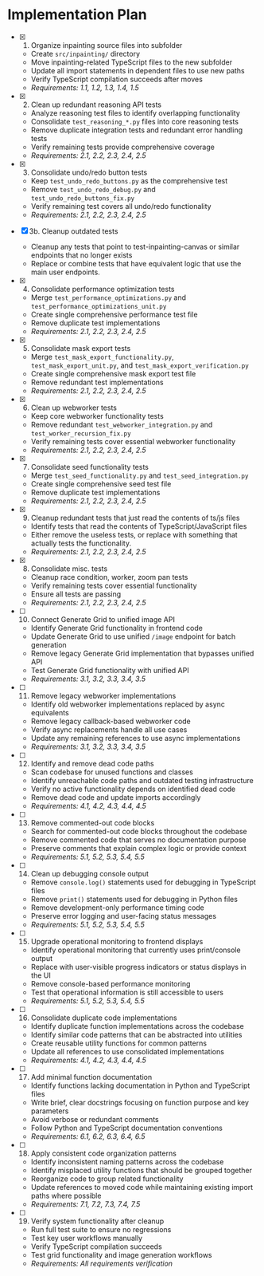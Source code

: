 # Implementation Plan

- [x] 1. Organize inpainting source files into subfolder






  - Create `src/inpainting/` directory
  - Move inpainting-related TypeScript files to the new subfolder
  - Update all import statements in dependent files to use new paths
  - Verify TypeScript compilation succeeds after moves
  - _Requirements: 1.1, 1.2, 1.3, 1.4, 1.5_

- [x] 2. Clean up redundant reasoning API tests





  - Analyze reasoning test files to identify overlapping functionality
  - Consolidate `test_reasoning_*.py` files into core reasoning tests
  - Remove duplicate integration tests and redundant error handling tests
  - Verify remaining tests provide comprehensive coverage
  - _Requirements: 2.1, 2.2, 2.3, 2.4, 2.5_

- [x] 3. Consolidate undo/redo button tests









  - Keep `test_undo_redo_buttons.py` as the comprehensive test
  - Remove `test_undo_redo_debug.py` and `test_undo_redo_buttons_fix.py`
  - Verify remaining test covers all undo/redo functionality
  - _Requirements: 2.1, 2.2, 2.3, 2.4, 2.5_

- [x] 3b. Cleanup outdated tests


  - Cleanup any tests that point to test-inpainting-canvas or similar endpoints that no longer exists
  - Replace or combine tests that have equivalent logic that use the main user endpoints.

- [x] 4. Consolidate performance optimization tests






  - Merge `test_performance_optimizations.py` and `test_performance_optimizations_unit.py`
  - Create single comprehensive performance test file
  - Remove duplicate test implementations
  - _Requirements: 2.1, 2.2, 2.3, 2.4, 2.5_

- [x] 5. Consolidate mask export tests






  - Merge `test_mask_export_functionality.py`, `test_mask_export_unit.py`, and `test_mask_export_verification.py`
  - Create single comprehensive mask export test file
  - Remove redundant test implementations
  - _Requirements: 2.1, 2.2, 2.3, 2.4, 2.5_

- [x] 6. Clean up webworker tests





  - Keep core webworker functionality tests
  - Remove redundant `test_webworker_integration.py` and `test_worker_recursion_fix.py`
  - Verify remaining tests cover essential webworker functionality
  - _Requirements: 2.1, 2.2, 2.3, 2.4, 2.5_

- [x] 7. Consolidate seed functionality tests





  - Merge `test_seed_functionality.py` and `test_seed_integration.py`
  - Create single comprehensive seed test file
  - Remove duplicate test implementations
  - _Requirements: 2.1, 2.2, 2.3, 2.4, 2.5_


- [x] 9. Cleanup redundant tests that just read the contents of ts/js files





  - Identify tests that read the contents of TypeScript/JavaScript files
  - Either remove the useless tests, or replace with something that actually tests the functionality.
  - _Requirements: 2.1, 2.2, 2.3, 2.4, 2.5_

- [x] 8. Consolidate misc. tests





  - Cleanup race condition, worker, zoom pan tests
  - Verify remaining tests cover essential functionality
  - Ensure all tests are passing
  - _Requirements: 2.1, 2.2, 2.3, 2.4, 2.5_

- [ ] 10. Connect Generate Grid to unified image API
  - Identify Generate Grid functionality in frontend code
  - Update Generate Grid to use unified `/image` endpoint for batch generation
  - Remove legacy Generate Grid implementation that bypasses unified API
  - Test Generate Grid functionality with unified API
  - _Requirements: 3.1, 3.2, 3.3, 3.4, 3.5_

- [ ] 11. Remove legacy webworker implementations
  - Identify old webworker implementations replaced by async equivalents
  - Remove legacy callback-based webworker code
  - Verify async replacements handle all use cases
  - Update any remaining references to use async implementations
  - _Requirements: 3.1, 3.2, 3.3, 3.4, 3.5_

- [ ] 12. Identify and remove dead code paths
  - Scan codebase for unused functions and classes
  - Identify unreachable code paths and outdated testing infrastructure
  - Verify no active functionality depends on identified dead code
  - Remove dead code and update imports accordingly
  - _Requirements: 4.1, 4.2, 4.3, 4.4, 4.5_

- [ ] 13. Remove commented-out code blocks
  - Search for commented-out code blocks throughout the codebase
  - Remove commented code that serves no documentation purpose
  - Preserve comments that explain complex logic or provide context
  - _Requirements: 5.1, 5.2, 5.3, 5.4, 5.5_

- [ ] 14. Clean up debugging console output
  - Remove `console.log()` statements used for debugging in TypeScript files
  - Remove `print()` statements used for debugging in Python files
  - Remove development-only performance timing code
  - Preserve error logging and user-facing status messages
  - _Requirements: 5.1, 5.2, 5.3, 5.4, 5.5_

- [ ] 15. Upgrade operational monitoring to frontend displays
  - Identify operational monitoring that currently uses print/console output
  - Replace with user-visible progress indicators or status displays in the UI
  - Remove console-based performance monitoring
  - Test that operational information is still accessible to users
  - _Requirements: 5.1, 5.2, 5.3, 5.4, 5.5_

- [ ] 16. Consolidate duplicate code implementations
  - Identify duplicate function implementations across the codebase
  - Identify similar code patterns that can be abstracted into utilities
  - Create reusable utility functions for common patterns
  - Update all references to use consolidated implementations
  - _Requirements: 4.1, 4.2, 4.3, 4.4, 4.5_

- [ ] 17. Add minimal function documentation
  - Identify functions lacking documentation in Python and TypeScript files
  - Write brief, clear docstrings focusing on function purpose and key parameters
  - Avoid verbose or redundant comments
  - Follow Python and TypeScript documentation conventions
  - _Requirements: 6.1, 6.2, 6.3, 6.4, 6.5_

- [ ] 18. Apply consistent code organization patterns
  - Identify inconsistent naming patterns across the codebase
  - Identify misplaced utility functions that should be grouped together
  - Reorganize code to group related functionality
  - Update references to moved code while maintaining existing import paths where possible
  - _Requirements: 7.1, 7.2, 7.3, 7.4, 7.5_

- [ ] 19. Verify system functionality after cleanup
  - Run full test suite to ensure no regressions
  - Test key user workflows manually
  - Verify TypeScript compilation succeeds
  - Test grid functionality and image generation workflows
  - _Requirements: All requirements verification_